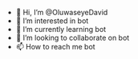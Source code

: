 - 👋 Hi, I’m @OluwaseyeDavid
- 👀 I’m interested in bot
- 🌱 I’m currently learning bot
- 💞️ I’m looking to collaborate on bot
- 📫 How to reach me bot

<!---
OluwaseyeDavid/OluwaseyeDavid is a ✨ special ✨ repository because its `README.md` (this file) appears on your GitHub profile.
You can click the Preview link to take a look at your changes.
--->
